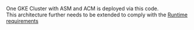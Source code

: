 One GKE Cluster with ASM and ACM is deployed via this code.  
This architecture further needs to be extended to comply with the [Runtime requirements](https://confluence.dxc.com/display/GBLZ/Runtime+Workstream+Design+and+Direction+for+Automation+for+MVP-1)

